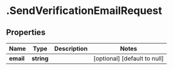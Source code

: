 # .SendVerificationEmailRequest

## Properties
Name | Type | Description | Notes
------------ | ------------- | ------------- | -------------
**email** | **string** |  | [optional] [default to null]


